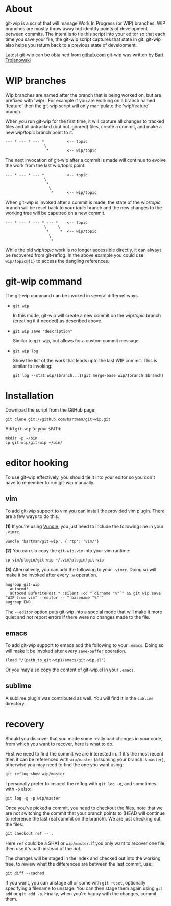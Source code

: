 # About

git-wip is a script that will manage Work In Progress (or WIP) branches.
WIP branches are mostly throw away but identify points of development
between commits.  The intent is to tie this script into your editor so
that each time you save your file, the git-wip script captures that
state in git.  git-wip also helps you return back to a previous state of
development.

Latest git-wip can be obtained from [github.com](http://github.com/bartman/git-wip)
git-wip was written by [Bart Trojanowski](mailto:bart@jukie.net)

# WIP branches

Wip branches are named after the branch that is being worked on, but are
prefixed with 'wip/'.  For example if you are working on a branch named
'feature' then the git-wip script will only manipulate the 'wip/feature'
branch.

When you run git-wip for the first time, it will capture all changes to
tracked files and all untracked (but not ignored) files, create a
commit, and make a new wip/*topic* branch point to it.

    --- * --- * --- *          <-- topic
                     \
                      *        <-- wip/topic

The next invocation of git-wip after a commit is made will continue to
evolve the work from the last wip/*topic* point.

    --- * --- * --- *          <-- topic
                     \
                      *
                       \
                        *      <-- wip/topic

When git-wip is invoked after a commit is made, the state of the
wip/*topic* branch will be reset back to your *topic* branch and the new
changes to the working tree will be caputred on a new commit.

    --- * --- * --- * --- *    <-- topic
                     \     \
                      *     *  <-- wip/topic
                       \
                        *

While the old wip/*topic* work is no longer accessible directly, it can
always be recovered from git-reflog.  In the above example you could use
`wip/topic@{1}` to access the dangling references.

# git-wip command

The git-wip command can be invoked in several differnet ways.

* `git wip`
  
  In this mode, git-wip will create a new commit on the wip/*topic*
  branch (creating it if needed) as described above.

* `git wip save "description"`
  
  Similar to `git wip`, but allows for a custom commit message.

* `git wip log`
  
  Show the list of the work that leads upto the last WIP commit.  This
  is similar to invoking:
  
  `git log --stat wip/$branch...$(git merge-base wip/$branch $branch)`

# Installation

Download the script from the GitHub page:

    git clone git://github.com/bartman/git-wip.git

Add `git-wip` to your `$PATH`:

    mkdir -p ~/bin
    cp git-wip/git-wip ~/bin/

# editor hooking

To use git-wip effectively, you should tie it into your editor so you
don't have to remember to run git-wip manually.

## vim

To add git-wip support to vim you can install the provided vim plugin.  There
are a few ways to do this.

**(1)** If you're using [Vundle](https://github.com/gmarik/Vundle.vim), you
just need to include the following line in your `.vimrc`.

    Bundle 'bartman/git-wip', {'rtp': 'vim/'}

**(2)** You can slo copy the `git-wip.vim` into your vim runtime:

    cp vim/plugin/git-wip ~/.vim/plugin/git-wip

**(3)** Alternatively, you can add the following to your `.vimrc`.  Doing so
will make it be invoked after every `:w` operation.

    augroup git-wip
      autocmd!
      autocmd BufWritePost * :silent !cd "`dirname "%"`" && git wip save "WIP from vim" --editor -- "`basename "%"`"
    augroup END

The `--editor` option puts git-wip into a special mode that will make it
more quiet and not report errors if there were no changes made to the
file.

## emacs

To add git-wip support to emacs add the following to your `.emacs`. Doing
so will make it be invoked after every `save-buffer` operation.

    (load "/{path_to_git-wip}/emacs/git-wip.el")

Or you may also copy the content of git-wip.el in your `.emacs`.

## sublime

A sublime plugin was contributed as well.  You will find it in the `sublime`
directory.

# recovery

Should you discover that you made some really bad changes in your code,
from which you want to recover, here is what to do.

First we need to find the commit we are interested in.  If it's the most recent
then it can be referenced with `wip/master` (assuming your branch is `master`),
otherwise you may need to find the one you want using:

    git reflog show wip/master

I personally prefer to inspect the reflog with `git log -g`, and sometimes 
with `-p` also:

    git log -g -p wip/master

Once you've picked a commit, you need to checkout the files, note that we are not
switching the commit that your branch points to (HEAD will continue to reference
the last real commit on the branch).  We are just checking out the files:

    git checkout ref -- .

Here `ref` could be a SHA1 or `wip/master`.  If you only want to recover one file,
then use it's path instead of the *dot*.

The changes will be staged in the index and checked out into the working tree, to
review what the differences are between the last commit, use:

    git diff --cached

If you want, you can unstage all or some with `git reset`, optionally specifying a
filename to unstage.  You can then stage them again using `git add` or `git add -p`.
Finally, when you're happy with the changes, commit them.


<!-- vim: set ft=markdown -->
